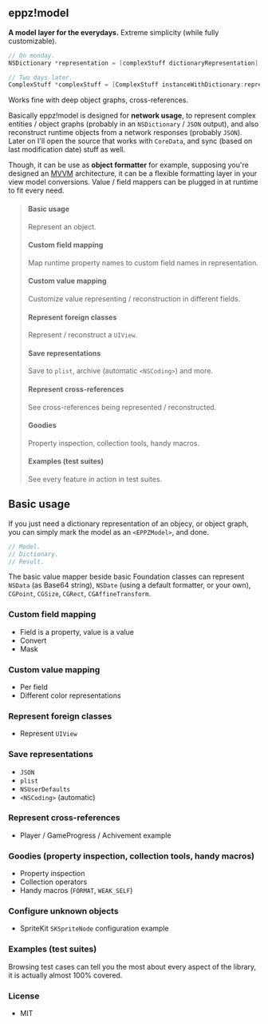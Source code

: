 ## **eppz!model**

**A model layer for the everydays.** Extreme simplicity (while fully customizable).

```Objective-C
// On monday.
NSDictionary *representation = [complexStuff dictionaryRepresentation];

// Two days later.
ComplexStuff *complexStuff = [ComplexStuff instanceWithDictionary:representation];
```

Works fine with deep object graphs, cross-references.

Basically eppz!model is designed for **network usage**, to represent complex entities / object graphs
(probably in an `NSDictionary` / `JSON` output), and also reconstruct runtime objects from a network
responses (probably `JSON`). Later on I'll open the source that works with `CoreData`, and sync (based
on last modification date) stuff as well.

Though, it can be use as **object formatter** for example, supposing you're designed an [MVVM](https://en.wikipedia.org/wiki/Model_View_ViewModel)
architecture, it can be a flexible formatting layer in your view model conversions. Value / field
mappers can be plugged in at runtime to fit every need.

> #### Basic usage
> Represent an object.
> #### Custom field mapping
> Map runtime property names to custom field names in representation.
> #### Custom value mapping
> Customize value representing / reconstruction in different fields.
> #### Represent foreign classes
> Represent / reconstruct a `UIView`.
> #### Save representations
> Save to `plist`, archive (automatic `<NSCoding>`) and more.
> #### Represent cross-references
> See cross-references being represented / reconstructed.
> #### Goodies
> Property inspection, collection tools, handy macros.
> #### Examples (test suites)
> See every feature in action in test suites.


## Basic usage

If you just need a dictionary representation of an objecy, or object graph, you can simply mark the model as an `<EPPZModel>`, and done.

```Objective-C
// Model.
// Dictionary.
// Result.
```

The basic value mapper beside basic Foundation classes can represent `NSData` (as Base64 string), `NSDate` (using a default formatter, or your own), `CGPoint`, `CGSize`, `CGRect`, `CGAffineTransform`.


### Custom field mapping

+ Field is a property, value is a value
+ Convert
+ Mask


### Custom value mapping

+ Per field
+ Different color representations


### Represent foreign classes

+ Represent `UIView`


### Save representations

+ `JSON`
+ `plist`
+ `NSUserDefaults`
+ `<NSCoding>` (automatic)


### Represent cross-references

+ Player / GameProgress / Achivement example


### Goodies (property inspection, collection tools, handy macros)

+ Property inspection
+ Collection operators
+ Handy macros (`FORMAT`, `WEAK_SELF`)


### Configure unknown objects

+ SpriteKit `SKSpriteNode` configuration example


### Examples (test suites)

Browsing test cases can tell you the most about every aspect of the library, it is actually almost 100% covered.


### License

+ MIT


